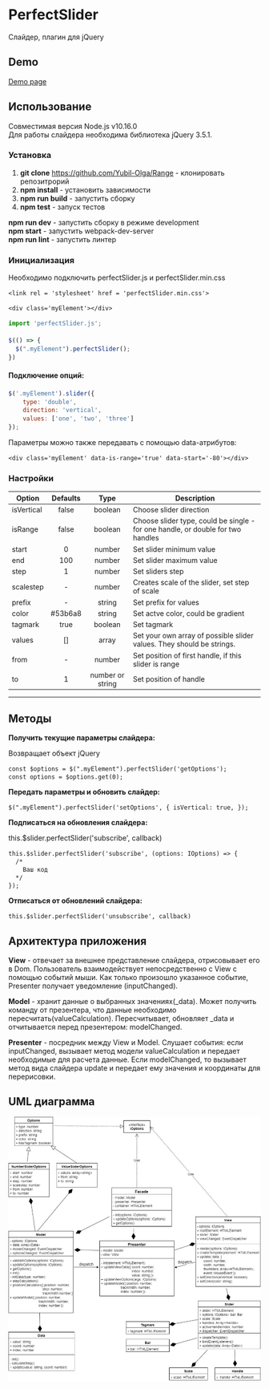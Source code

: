 # PerfectSlider

Слайдер, плагин для jQuery

## Demo
[Demo page](https://yubil-olga.github.io/Range/dist/index.html)

## Использование

Совместимая версия Node.js v10.16.0   
Для работы слайдера необходима библиотека jQuery 3.5.1.

### Установка

1. **git clone** https://github.com/Yubil-Olga/Range - клонировать репозитрорий
2. **npm install** - установить зависимости
3. **npm run build** - запустить сборку
4. **npm test** - запуск тестов

**npm run dev** - запустить сборку в режиме development  
**npm start** - запустить webpack-dev-server  
**npm run lint** - запустить линтер  

### Инициализация

Необходимо подключить perfectSlider.js и perfectSlider.min.css

```
<link rel = 'stylesheet' href = 'perfectSlider.min.css'>
```
```
<div class='myElement'></div>
```
```javascript
import 'perfectSlider.js';

$(() => {
  $(".myElement").perfectSlider();
})
```

#### Подключение опций:
```javascript
$('.myElement').slider({
	type: 'double',
    direction: 'vertical',
    values: ['one', 'two', 'three']
});
```
Параметры можно также передавать с помощью data-атрибутов:
```
<div class='myElement' data-is-range='true' data-start='-80'></div>
```


### Настройки
| Option      | Defaults | Type             | Description                                                                     |
| ----------- |:--------:|:----------------:|---------------------------------------------------------------------------------|
| isVertical  | false    | boolean          | Choose slider direction                       |
| isRange     | false    | boolean          | Choose slider type, could be single - for one handle, or double for two handles |
| start       | 0        | number           | Set slider minimum value
| end         | 100      | number           | Set slider maximum value
| step        | 1        | number           | Set sliders step
| scalestep   | -        | number           | Creates scale of the slider, set step of scale
| prefix      | -        | string           | Set prefix for values
| color       | #53b6a8  | string           | Set actve color, could be gradient
| tagmark     | true     | boolean          | Set tagmark
| values      | []       | array            | Set your own array of possible slider values. They should be strings.
| from        | -        | number           | Set position of first handle, if this slider is range
| to          | 1        | number or string | Set position of handle  |

* * *
## Методы

**Получить текущие параметры слайдера:**

Возвращает объект jQuery
```
const $options = $(".myElement").perfectSlider('getOptions');
const options = $options.get(0);
```
**Передать параметры и обновить слайдер:**
```
$(".myElement").perfectSlider('setOptions', { isVertical: true, });
```
**Подписаться на обновления слайдера:**   
   
this.$slider.perfectSlider('subscribe', callback)

```
this.$slider.perfectSlider('subscribe', (options: IOptions) => {
  /*
    Ваш код
  */
});
```
**Отписаться от обновлений слайдера:**
```
this.$slider.perfectSlider('unsubscribe', callback)
```
## Архитектура приложения

**View** - отвечает за внешнее представление слайдера, отрисовывает его в Dom. Пользователь взаимодействует непосредственно с View с помощью событий мыши. Как только произошло указанное событие, Presenter получает уведомление (inputChanged).

**Model** - хранит данные о выбранных значениях(_data). Может получить команду от презентера, что данные необходимо пересчитать(valueCalculation). Пересчитывает, обновляет _data и отчитывается перед презентером: modelChanged.

**Presenter** - посредник между View и Model. Слушает события: если inputChanged, вызывает метод модели valueCalculation и передает необходимые для расчета данные. Если modelChanged, то вызывает метод вида слайдера update и передает ему значения и координаты для перерисовки.

## UML диаграмма
![uml](Diagram.jpg "uml diagram")